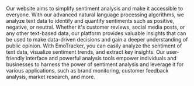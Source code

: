 Our website aims to simplify sentiment analysis and make it accessible to everyone. With our advanced natural language processing algorithms, we analyze text data to identify and quantify sentiments such as positive, negative, or neutral. Whether it's customer reviews, social media posts, or any other text-based data, our platform provides valuable insights that can be used to make data-driven decisions and gain a deeper understanding of public opinion.
With EmoTracker, you can easily analyze the sentiment of text data, visualize sentiment trends, and extract key insights. Our user-friendly interface and powerful analysis tools empower individuals and businesses to harness the power of sentiment analysis and leverage it for various applications, such as brand monitoring, customer feedback analysis, market research, and more.
  